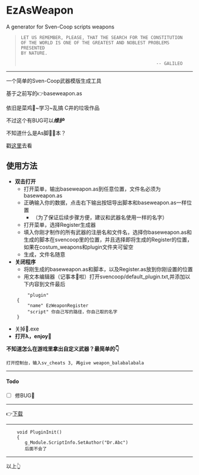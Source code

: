 # EzAsWeapon
A generator for Sven-Coop scripts weapons

>     LET US REMEMBER, PLEASE, THAT THE SEARCH FOR THE CONSTITUTION
>     OF THE WORLD IS ONE OF THE GREATEST AND NOBLEST PROBLEMS PRESENTED 
>     BY NATURE.
> 
>                                                        -- GALILEO

----

一个简单的Sven-Coop武器模版生成工具

基于之前写的👉baseweapon.as

依旧是菜鸡💩~学习~乱搞 C井的垃圾作品

不过这个有BUG可以***维护***

不知道什么是As脚🦶🏿本？

</i>戳[这里](https://github.com/baso88/SC_AngelScript/wiki)去看

使用方法
----
- **双击打开**
   - 打开菜单，输出baseweapon.as到任意位置，文件名必须为baseweapon.as
   - 正确输入你的数据，点击右下输出按钮导出脚本和baseweapon.as一样位置
      - （为了保证后续步骤方便，建议和武器名使用一样的名字）
   - 打开菜单，选择Register生成器
   - 填入你刚才制作的所有武器的注册名和文件名，选择你baseweapon.as和生成的脚本在svencoop里的位置，并且选择即将生成的Register的位置，如果在costum_weapons和plugin文件夹可留空
   - 生成，文件名随意
- **关闭程序**
   - 将刚生成的baseweapon.as和脚本，以及Register.as放到你刚设置的位置
   - 用文本编辑器（记事本📝啦）打开svencoop/default_plugin.txt,并添加以下内容到文件最后
```
     	"plugin"
	{
		"name" EzWeaponRegister
		"script" 你自己写的路径，你自己取的名字
	}
```

   - 关掉📝.exe
- **打开λ，enjoy🤗**

__不知道怎么在游戏里拿出自定义武器？最简单的👇__

`打开控制台，输入sv_cheats 3, 再give weapon_balabalabala`


----------

#### Todo
- [ ] 修BUG🔨

***

👉[下载](https://github.com/DrAbcrealone/EzAsWeapon/releases)

---
```
    void PluginInit()
    {
       g_Module.ScriptInfo.SetAuthor("Dr.Abc")
       后面不会了
```
***
以上👆
